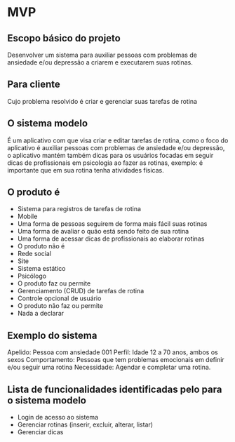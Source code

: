 # MVP

## Escopo básico do projeto
 Desenvolver um sistema para auxiliar pessoas com problemas de ansiedade e/ou depressão a criarem e executarem suas rotinas.
 
## Para cliente
Cujo problema resolvido é criar e gerenciar suas tarefas de rotina

## O sistema modelo
É um aplicativo com que visa criar e editar tarefas de rotina, como o foco do aplicativo é auxiliar pessoas com problemas de ansiedade e/ou depressão, o aplicativo mantém também dicas para os usuários focadas em seguir dicas de profissionais em psicologia ao fazer as rotinas, exemplo: é importante que em sua rotina tenha atividades físicas.

## O produto é
- Sistema para registros de tarefas de rotina
- Mobile
- Uma forma de pessoas seguirem de forma mais fácil suas rotinas
- Uma forma de avaliar o quão está sendo feito de sua rotina
- Uma forma de acessar dicas de profissionais ao elaborar rotinas
- O produto não é
- Rede social
- Site
- Sistema estático
- Psicólogo
- O produto faz ou permite
- Gerenciamento (CRUD) de tarefas de rotina
- Controle opcional de usuário
- O produto não faz ou permite
- Nada a declarar

## Exemplo do sistema
Apelido: Pessoa com ansiedade 001
Perfil: Idade 12 a 70 anos, ambos os sexos 
Comportamento: Pessoas que tem problemas emocionais em definir e/ou seguir uma rotina
Necessidade: Agendar e completar uma rotina.

## Lista de funcionalidades identificadas pelo para o sistema modelo
- Login de acesso ao sistema
- Gerenciar rotinas (inserir, excluir, alterar, listar)
- Gerenciar dicas

